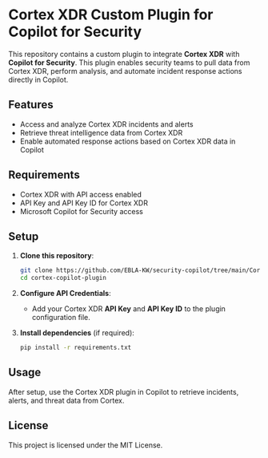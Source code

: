 # Cortex XDR Custom Plugin for Copilot for Security

This repository contains a custom plugin to integrate **Cortex XDR** with **Copilot for Security**. This plugin enables security teams to pull data from Cortex XDR, perform analysis, and automate incident response actions directly in Copilot.

## Features

- Access and analyze Cortex XDR incidents and alerts
- Retrieve threat intelligence data from Cortex XDR
- Enable automated response actions based on Cortex XDR data in Copilot

## Requirements

- Cortex XDR with API access enabled
- API Key and API Key ID for Cortex XDR
- Microsoft Copilot for Security access

## Setup

1. **Clone this repository**:
   ```bash
   git clone https://github.com/EBLA-KW/security-copilot/tree/main/Cortex-XDR
   cd cortex-copilot-plugin
   ```

2. **Configure API Credentials**:
   - Add your Cortex XDR **API Key** and **API Key ID** to the plugin configuration file.

3. **Install dependencies** (if required):
   ```bash
   pip install -r requirements.txt
   ```

## Usage

After setup, use the Cortex XDR plugin in Copilot to retrieve incidents, alerts, and threat data from Cortex.

## License

This project is licensed under the MIT License.
